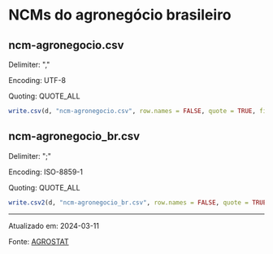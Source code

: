 # NCMs do agronegócio brasileiro

## ncm-agronegocio.csv

Delimiter: ","

Encoding: UTF-8

Quoting: QUOTE_ALL

```r
write.csv(d, "ncm-agronegocio.csv", row.names = FALSE, quote = TRUE, fileEncoding = "ISO-8859-1")
```

## ncm-agronegocio_br.csv

Delimiter: ";"

Encoding: ISO-8859-1

Quoting: QUOTE_ALL

```r
write.csv2(d, "ncm-agronegocio_br.csv", row.names = FALSE, quote = TRUE, fileEncoding = "ISO-8859-1")
```

---

Atualizado em: 2024-03-11

Fonte: [AGROSTAT](https://indicadores.agricultura.gov.br/agrostat/index.htm)

